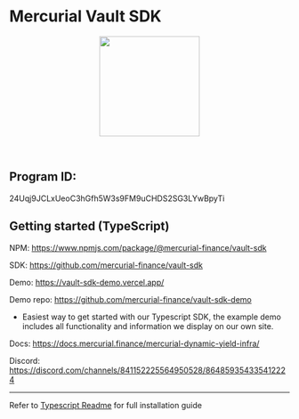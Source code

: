 # Mercurial Vault SDK

<p align="center">
<img align="center" src="https://vaults.mercurial.finance/icons/logo.svg" width="180" height="180" />
</p>
<br>

## Program ID:

24Uqj9JCLxUeoC3hGfh5W3s9FM9uCHDS2SG3LYwBpyTi

## Getting started (TypeScript)
NPM: https://www.npmjs.com/package/@mercurial-finance/vault-sdk

SDK: https://github.com/mercurial-finance/vault-sdk

Demo: https://vault-sdk-demo.vercel.app/

Demo repo: https://github.com/mercurial-finance/vault-sdk-demo
- Easiest way to get started with our Typescript SDK, the example demo includes all functionality and information we display on our own site.

Docs: https://docs.mercurial.finance/mercurial-dynamic-yield-infra/

Discord: https://discord.com/channels/841152225564950528/864859354335412224

<hr>

Refer to [Typescript Readme](https://github.com/mercurial-finance/vault-sdk/blob/main/ts-client/readme.md) for full installation guide